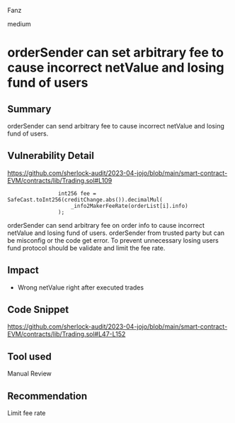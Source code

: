 Fanz

medium

# orderSender can set arbitrary fee to cause incorrect netValue and losing fund of users

## Summary
orderSender can send arbitrary fee to cause incorrect netValue and losing fund of users.

## Vulnerability Detail
https://github.com/sherlock-audit/2023-04-jojo/blob/main/smart-contract-EVM/contracts/lib/Trading.sol#L109

```solidity
                int256 fee = SafeCast.toInt256(creditChange.abs()).decimalMul(
                    _info2MakerFeeRate(orderList[i].info)
                );
```

orderSender can send arbitrary fee on order info to cause incorrect netValue and losing fund of users. orderSender from trusted party but can be misconfig or the code get error. To prevent unnecessary losing users fund protocol should be validate and limit the fee rate.

## Impact
- Wrong netValue right after executed trades

## Code Snippet
https://github.com/sherlock-audit/2023-04-jojo/blob/main/smart-contract-EVM/contracts/lib/Trading.sol#L47-L152


## Tool used
Manual Review

## Recommendation
Limit fee rate
